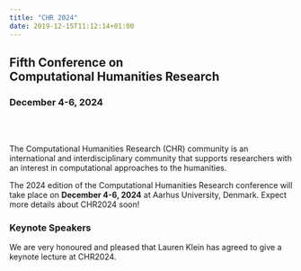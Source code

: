 ```yaml
---
title: "CHR 2024"
date: 2019-12-15T11:12:14+01:00
---
```


<h2 class="center"><b><span style="text-align:center";>Fifth Conference on</br> Computational Humanities Research</span></b></h2>
<h3 class="center"><b><span style="text-align:center;">December 4-6, 2024</span></b></h3></br></br>

The Computational Humanities Research (CHR) community is an international and
interdisciplinary community that supports researchers with an interest in computational
approaches to the humanities. 

The 2024 edition of the Computational Humanities Research conference will take
place on **December 4-6, 2024** at Aarhus University, Denmark. Expect more
details about CHR2024 soon!


### Keynote Speakers 

We are very honoured and pleased that Lauren Klein has agreed to give a keynote lecture at CHR2024.

<!-- <div class="row"> -->
<!--   <div class="col s12 m4"> -->
<!--     <div class="card"> -->
<!--       <div class="card-image waves-effect waves-block waves-light"> -->
<!--         <img class="speaker-img activator" src="/images/announce/lauren-klein.jpg" > -->
<!--       </div> -->
<!--       <div class="card-content"> -->
<!--         <span class="card-title grey-text text-darken-4 activator">Lauren Klein<i class="material-icons right">more_vert</i></span> -->
<!--       </div> -->
<!--       <div class="card-reveal"> -->
<!--         <span class="card-title grey-text text-darken-4">Lauren Klein<i class="material-icons right">close</i></span> -->
<!--         <p>Lauren Klein, Winship Distinguished Research Professor and Associate Professor in the departments of  -->
<!--             Quantitative Theory & Methods and English at Emory University, and works at the intersection of data  -->
<!--             science, AI, and the humanities, with an emphasis on research questions of gender and race.  -->
<!-- </p> -->
<!--       </div> -->
<!--     </div> -->
<!--   </div> -->
<!--   <div class="col s12 m4"> -->
<!--     <div class="card"> -->
<!--       <div class="card-image waves-effect waves-block waves-light"> -->
<!--         <img class="speaker-img activator" src="/images/roberta_sinatra.jpeg"> -->
<!--       </div> -->
<!--       <div class="card-content waves-effect waves-block waves-light"> -->
<!--         <span class="card-title grey-text text-darken-4 activator">Roberta Sinatra<i class="material-icons right">more_vert</i></span> -->
<!--       </div> -->
<!--       <div class="card-reveal"> -->
<!--         <span class="card-title grey-text text-darken-4">Roberta Sinatra<i class="material-icons right">close</i></span> -->
<!--         <p>Roberta Sinatra is Professor in Computational Social Science at the University of Copenhagen and is co-lead of the Pioneer Centre for AI in Denmark. She also holds positions at ITU Copenhagen, ISI Foundation Turin, and CSH Vienna. Her research is at the forefront of network science, data science, and computational social science.</p> -->
<!--       </div> -->
<!--     </div> -->
<!--   </div>   -->
<!--   <div class="col s12 m4"> -->
<!--     <div class="card"> -->
<!--       <div class="card-image waves-effect waves-block waves-light"> -->
<!--         <img class="speaker-img activator" src="/images/olivier_morin.jpg"> -->
<!--       </div> -->
<!--       <div class="card-content waves-effect waves-block waves-light"> -->
<!--         <span class="card-title grey-text text-darken-4 activator">Olivier Morin<i class="material-icons right">more_vert</i></span> -->
<!--       </div> -->
<!--       <div class="card-reveal"> -->
<!--         <span class="card-title grey-text text-darken-4">Olivier Morin<i class="material-icons right">close</i></span> -->
<!--         <p>Olivier Morin is a CNRS researcher at the Institut Jean Nicod (PSL University,Paris). His research focuses on cultural transmission and its cognitive prerequisites. His book, How Traditions Live and Die (2016), seeks to explain the long-term survival of culturally evolved practices. His more recent work focuses on the cultural evolution of graphic communication – the human ability to transmit information by means of images. His publications span anthropology, cognitive science, and behavioral ecology.</p> -->
<!--       </div> -->
<!--     </div> -->
<!--   </div> -->
<!-- </div> -->
<!--  -->